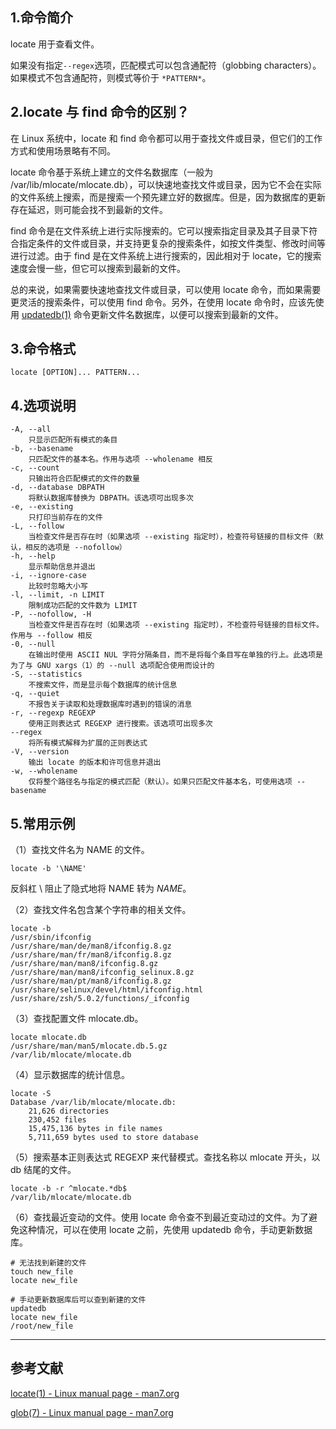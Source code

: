 ## 1.命令简介
locate 用于查看文件。

如果没有指定`--regex`选项，匹配模式可以包含通配符（globbing characters）。如果模式不包含通配符，则模式等价于 `*PATTERN*`。

## 2.locate 与 find 命令的区别？

在 Linux 系统中，locate 和 find 命令都可以用于查找文件或目录，但它们的工作方式和使用场景略有不同。

locate 命令基于系统上建立的文件名数据库（一般为 /var/lib/mlocate/mlocate.db），可以快速地查找文件或目录，因为它不会在实际的文件系统上搜索，而是搜索一个预先建立好的数据库。但是，因为数据库的更新存在延迟，则可能会找不到最新的文件。

find 命令是在文件系统上进行实际搜索的。它可以搜索指定目录及其子目录下符合指定条件的文件或目录，并支持更复杂的搜索条件，如按文件类型、修改时间等进行过滤。由于 find 是在文件系统上进行搜索的，因此相对于 locate，它的搜索速度会慢一些，但它可以搜索到最新的文件。

总的来说，如果需要快速地查找文件或目录，可以使用 locate 命令，而如果需要更灵活的搜索条件，可以使用 find 命令。另外，在使用 locate 命令时，应该先使用 [updatedb(1)](https://man7.org/linux/man-pages/man1/updatedb.1.html) 命令更新文件名数据库，以便可以搜索到最新的文件。

## 3.命令格式
```
locate [OPTION]... PATTERN...
```

## 4.选项说明
```
-A, --all
	只显示匹配所有模式的条目
-b, --basename
	只匹配文件的基本名。作用与选项 --wholename 相反
-c, --count
	只输出符合匹配模式的文件的数量
-d, --database DBPATH
	将默认数据库替换为 DBPATH。该选项可出现多次
-e, --existing
	只打印当前存在的文件
-L, --follow
	当检查文件是否存在时（如果选项 --existing 指定时），检查符号链接的目标文件（默认，相反的选项是 --nofollow）
-h, --help
	显示帮助信息并退出
-i, --ignore-case
	比较时忽略大小写
-l, --limit, -n LIMIT
	限制成功匹配的文件数为 LIMIT
-P, --nofollow, -H
	当检查文件是否存在时（如果选项 --existing 指定时），不检查符号链接的目标文件。作用与 --follow 相反
-0, --null
	在输出时使用 ASCII NUL 字符分隔条目，而不是将每个条目写在单独的行上。此选项是为了与 GNU xargs（1）的 --null 选项配合使用而设计的
-S, --statistics
	不搜索文件，而是显示每个数据库的统计信息
-q, --quiet
	不报告关于读取和处理数据库时遇到的错误的消息
-r, --regexp REGEXP
	使用正则表达式 REGEXP 进行搜索。该选项可出现多次
--regex
	将所有模式解释为扩展的正则表达式
-V, --version
	输出 locate 的版本和许可信息并退出
-w, --wholename
	仅将整个路径名与指定的模式匹配（默认）。如果只匹配文件基本名，可使用选项 --basename
```

## 5.常用示例
（1）查找文件名为 NAME 的文件。
```
locate -b '\NAME'
```
反斜杠 \ 阻止了隐式地将 NAME 转为 *NAME*。

（2）查找文件名包含某个字符串的相关文件。
```
locate -b
/usr/sbin/ifconfig
/usr/share/man/de/man8/ifconfig.8.gz
/usr/share/man/fr/man8/ifconfig.8.gz
/usr/share/man/man8/ifconfig.8.gz
/usr/share/man/man8/ifconfig_selinux.8.gz
/usr/share/man/pt/man8/ifconfig.8.gz
/usr/share/selinux/devel/html/ifconfig.html
/usr/share/zsh/5.0.2/functions/_ifconfig
```

（3）查找配置文件 mlocate.db。
```
locate mlocate.db
/usr/share/man/man5/mlocate.db.5.gz
/var/lib/mlocate/mlocate.db
```

（4）显示数据库的统计信息。
```
locate -S
Database /var/lib/mlocate/mlocate.db:
	21,626 directories
	230,452 files
	15,475,136 bytes in file names
	5,711,659 bytes used to store database
```

（5）搜索基本正则表达式 REGEXP 来代替模式。查找名称以 mlocate 开头，以 db 结尾的文件。
```
locate -b -r ^mlocate.*db$
/var/lib/mlocate/mlocate.db
```

（6）查找最近变动的文件。使用 locate 命令查不到最近变动过的文件。为了避免这种情况，可以在使用 locate 之前，先使用 updatedb 命令，手动更新数据库。
```
# 无法找到新建的文件
touch new_file
locate new_file

# 手动更新数据库后可以查到新建的文件
updatedb
locate new_file
/root/new_file
```

---
## 参考文献
[locate(1) - Linux manual page - man7.org](https://man7.org/linux/man-pages/man1/locate.1.html)

[glob(7) - Linux manual page - man7.org](http://man7.org/linux/man-pages/man7/glob.7.html)
